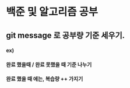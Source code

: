 # 백준 및 알고리즘 공부

## git message 로 공부량 기준 세우기. 

#### ex)
#### 완료 했을때 / 완료 못했을 때 기준 나누기
#### 완료 했을 때 에는, 복습량 ++ 가지기 
